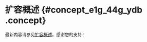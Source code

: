 # 扩容概述 {#concept_e1g_44g_ydb .concept}

最新内容请参见[扩容概述](../../../../cn.zh-CN/块存储/云盘/扩容云盘/扩容概述.md#)。感谢您的支持！

